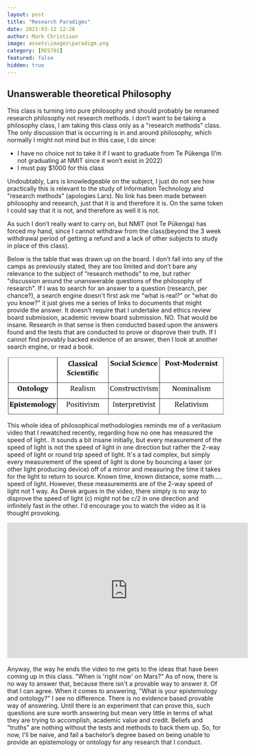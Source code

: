 ```yaml
---
layout: post
title: "Research Paradigms"
date: 2021-03-12 12:28
author: Mark Christison
image: assets\images\paradigm.png
category: [RES701]
featured: false
hidden: true
---
```


## Unanswerable theoretical Philosophy

This class is turning into pure philosophy and should probably be renamed research philosophy not research methods. I don’t want to be taking a philosophy class, I am taking this class only as a "research methods" class. The only discussion that is occurring is in and around philosophy, which normally I might not mind but in this case, I do since:

* I have no choice not to take it if I want to graduate from Te Pūkenga (I’m not graduating at NMIT since it won’t exist in 2022)
* I must pay $1000 for this class

Undoubtably, Lars is knowledgeable on the subject, I just do not see how practically this is relevant to the study of Information Technology and "research methods" (apologies Lars). No link has been made between philosophy and research, just that it is and therefore it is. On the same token I could say that it is not, and therefore as well it is not.

As such I don’t really want to carry on, but NMIT (not Te Pūkenga) has forced my hand, since I cannot withdraw from the class(beyond the 3 week withdrawal period of getting a refund and a lack of other subjects to study in place of this class).

Below is the table that was drawn up on the board. I don’t fall into any of the camps as previously stated, they are too limited and don’t bare any relevance to the subject of “research methods” to me, but rather "discussion around the unanswerable questions of the philosophy of research". If I was to search for an answer to a question (research, per chance?), a search engine doesn't first ask me "what is real?" or "what do you know?" it just gives me a series of links to documents that might provide the answer. It doesn't require that I undertake and ethics review board submission, academic review board submission. NO. That would be insane. Research in that sense is then conducted based upon the answers found and the tests that are conducted to prove or disprove their truth. If I cannot find provably backed evidence of an answer, then I look at another search engine, or read a book.

![](assets\\images\\limited-methadologies.png)

This whole idea of philosophical methodologies reminds me of a veritasium video that I rewatched recently, regarding how no one has measured the speed of light.. It sounds a bit insane initially, but every measurement of the speed of light is not the speed of light in one direction but rather the 2-way speed of light or round trip speed of light. It's a tad complex, but simply every measurement of the speed of light is done by bouncing a laser (or other light producing device) off of a mirror and measuring the time it takes for the light to return to source. Known time, known distance, some math..... speed of light. However, these measurements are of the 2-way speed of light not 1 way. As Derek argues in the video, there simply is no way to disprove the speed of light (c) might not be c/2 in one direction and infinitely fast in the other. I'd encourage you to watch the video as it is thought provoking.

<iframe width="560" height="315" src="https://www.youtube.com/embed/pTn6Ewhb27k" title="YouTube video player" frameborder="0" allow="accelerometer; autoplay; clipboard-write; encrypted-media; gyroscope; picture-in-picture" allowfullscreen></iframe>

Anyway, the way he ends the video to me gets to the ideas that have been coming up in this class. "When is 'right now' on Mars?" As of now, there is no way to answer that, because there isn't a provable way to answer it. Of that I can agree. When it comes to answering, "What is your epistemology and ontology?" I see no difference. There is no evidence based provable way of answering. Until there is an experiment that can prove this, such questions are sure worth answering but mean very little in terms of what they are trying to accomplish, academic value and credit. Beliefs and "truths" are nothing without the tests and methods to back them up. So, for now, I'll be naive, and fail a bachelor’s degree based on being unable to provide an epistemology or ontology for any research that I conduct.
